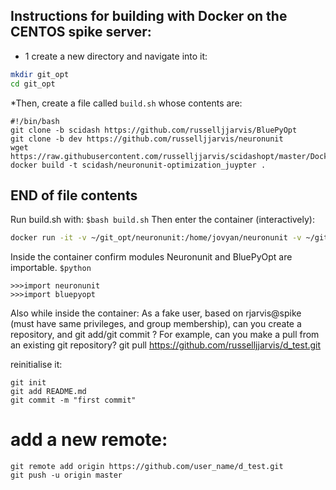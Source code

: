 ## Instructions for building with Docker on the CENTOS spike server:

* 1 create a new directory and navigate into it:
``` bash
mkdir git_opt
cd git_opt
```
*Then, create a file called `build.sh` whose contents are:
```
#!/bin/bash
git clone -b scidash https://github.com/russelljjarvis/BluePyOpt
git clone -b dev https://github.com/russelljjarvis/neuronunit
wget https://raw.githubusercontent.com/russelljjarvis/scidashopt/master/Dockerfile
docker build -t scidash/neuronunit-optimization_juypter .
```
## END of file contents

Run build.sh with: 
`$bash build.sh`
Then enter the container (interactively):
```bash
docker run -it -v ~/git_opt/neuronunit:/home/jovyan/neuronunit -v ~/git_opt/BluePyOpt:/home/jovyan/BluePyOpt scidash/neuronunit-optimization_juypter /bin/bash
```
Inside the container confirm modules Neuronunit and BluePyOpt are importable.
`$python` 

```
>>>import neuronunit
>>>import bluepyopt
```


Also while inside the container:
As a fake user, based on rjarvis@spike (must have same privileges, and group membership), can you create a repository, and git add/git commit ?
For example, can you make a pull from an existing git repository?
git pull https://github.com/russelljjarvis/d_test.git

reinitialise it:
```
git init
git add README.md
git commit -m "first commit"
```
# add a new remote:
```
git remote add origin https://github.com/user_name/d_test.git
git push -u origin master
```
